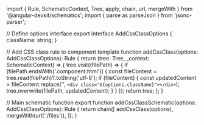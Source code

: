 import { Rule, SchematicContext, Tree, apply, chain, url, mergeWith } from '@angular-devkit/schematics';
import { parse as parseJson } from 'jsonc-parser';

// Define options interface
export interface AddCssClassOptions {
  className: string;
}

// Add CSS class rule to component template
function addCssClass(options: AddCssClassOptions): Rule {
  return (tree: Tree, _context: SchematicContext) => {
    tree.visit((filePath) => {
      if (filePath.endsWith('.component.html')) {
        const fileContent = tree.read(filePath)?.toString('utf-8');
        if (fileContent) {
          const updatedContent = fileContent.replace('</div>', `<div class="${options.className}"></div>`);
          tree.overwrite(filePath, updatedContent);
        }
      }
    });
    return tree;
  };
}

// Main schematic function
export function addCssClassSchematic(options: AddCssClassOptions): Rule {
  return chain([
    addCssClass(options),
    mergeWith(url('./files')),
  ]);
}
